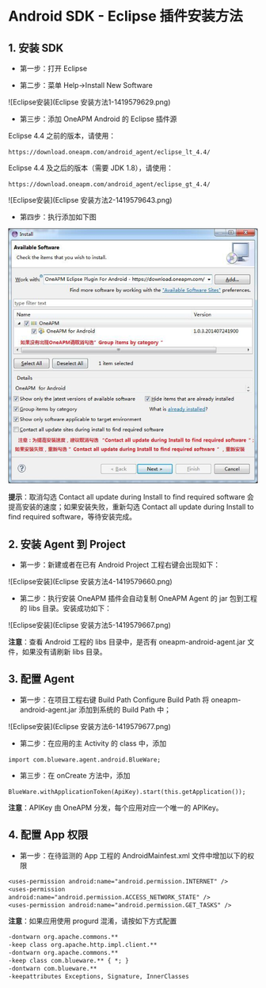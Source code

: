 # Android SDK - Eclipse 插件安装方法

## 1. 安装 SDK


* 第一步：打开 Eclipse

* 第二步：菜单 Help->Install New Software

![Eclipse安装](Eclipse 安装方法1-1419579629.png)

* 第三步：添加 OneAPM Android 的 Eclipse 插件源

Eclipse 4.4 之前的版本，请使用：

`https://download.oneapm.com/android_agent/eclipse_lt_4.4/`

Eclipse 4.4 及之后的版本（需要 JDK 1.8），请使用：

`https://download.oneapm.com/android_agent/eclipse_gt_4.4/`

![Eclipse安装](Eclipse 安装方法2-1419579643.png)

* 第四步：执行添加如下图

![Eclipse安装](QQͼƬ20150729174216.jpg)

**提示**：取消勾选 Contact all update during Install to find required software 会提高安装的速度；如果安装失败，重新勾选 Contact all update during Install to find required software，等待安装完成。

## 2. 安装 Agent 到 Project

* 第一步：新建或者在已有 Android Project 工程右键会出现如下：
 
![Eclipse安装](Eclipse 安装方法4-1419579660.png)

* 第二步：执行安装 OneAPM 插件会自动复制 OneAPM Agent 的 jar 包到工程的 libs 目录。安装成功如下：

![Eclipse安装](Eclipse 安装方法5-1419579667.png)

**注意**：查看 Android 工程的 libs 目录中，是否有 oneapm-android-agent.jar 文件，如果没有请刷新 libs 目录。

## 3. 配置 Agent

* 第一步：在项目工程右键 Build Path Configure Build Path 将 oneapm-android-agent.jar 添加到系统的 Build Path 中；

![Eclipse安装](Eclipse 安装方法6-1419579677.png)

* 第二步：在应用的主 Activity 的 class 中，添加

`import com.blueware.agent.android.BlueWare;`

* 第三步：在 onCreate 方法中，添加

`BlueWare.withApplicationToken(ApiKey).start(this.getApplication());`

**注意**：APIKey 由 OneAPM 分发，每个应用对应一个唯一的 APIKey。

## 4. 配置 App 权限

* 第一步：在待监测的 App 工程的 AndroidMainfest.xml 文件中增加以下的权限

```
<uses-permission android:name="android.permission.INTERNET" />
<uses-permission android:name="android.permission.ACCESS_NETWORK_STATE" />
<uses-permission android:name="android.permission.GET_TASKS" />
```

**注意**：如果应用使用 progurd 混淆，请按如下方式配置

```
-dontwarn org.apache.commons.**
-keep class org.apache.http.impl.client.**
-dontwarn org.apache.commons.**
-keep class com.blueware.** { *; }
-dontwarn com.blueware.**
-keepattributes Exceptions, Signature, InnerClasses
```











